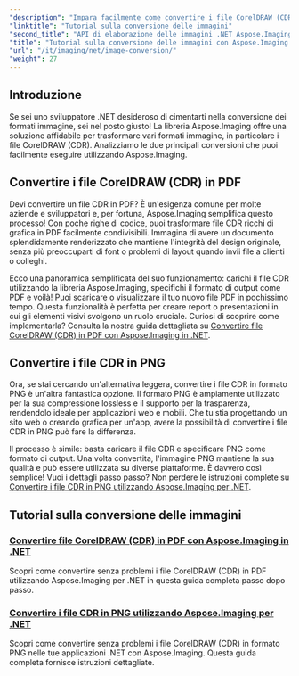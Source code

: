 ```yaml
---
"description": "Impara facilmente come convertire i file CorelDRAW (CDR) in PDF e PNG con i tutorial completi di Aspose.Imaging pensati appositamente per gli sviluppatori .NET."
"linktitle": "Tutorial sulla conversione delle immagini"
"second_title": "API di elaborazione delle immagini .NET Aspose.Imaging"
"title": "Tutorial sulla conversione delle immagini con Aspose.Imaging per .NET"
"url": "/it/imaging/net/image-conversion/"
"weight": 27
---
```


## Introduzione

Se sei uno sviluppatore .NET desideroso di cimentarti nella conversione dei formati immagine, sei nel posto giusto! La libreria Aspose.Imaging offre una soluzione affidabile per trasformare vari formati immagine, in particolare i file CorelDRAW (CDR). Analizziamo le due principali conversioni che puoi facilmente eseguire utilizzando Aspose.Imaging.

## Convertire i file CorelDRAW (CDR) in PDF

Devi convertire un file CDR in PDF? È un'esigenza comune per molte aziende e sviluppatori e, per fortuna, Aspose.Imaging semplifica questo processo! Con poche righe di codice, puoi trasformare file CDR ricchi di grafica in PDF facilmente condivisibili. Immagina di avere un documento splendidamente renderizzato che mantiene l'integrità del design originale, senza più preoccuparti di font o problemi di layout quando invii file a clienti o colleghi. 

Ecco una panoramica semplificata del suo funzionamento: carichi il file CDR utilizzando la libreria Aspose.Imaging, specifichi il formato di output come PDF e voilà! Puoi scaricare o visualizzare il tuo nuovo file PDF in pochissimo tempo. Questa funzionalità è perfetta per creare report o presentazioni in cui gli elementi visivi svolgono un ruolo cruciale. Curiosi di scoprire come implementarla? Consulta la nostra guida dettagliata su [Convertire file CorelDRAW (CDR) in PDF con Aspose.Imaging in .NET](./convert-cdr-files-to-pdf/).

## Convertire i file CDR in PNG

Ora, se stai cercando un'alternativa leggera, convertire i file CDR in formato PNG è un'altra fantastica opzione. Il formato PNG è ampiamente utilizzato per la sua compressione lossless e il supporto per la trasparenza, rendendolo ideale per applicazioni web e mobili. Che tu stia progettando un sito web o creando grafica per un'app, avere la possibilità di convertire i file CDR in PNG può fare la differenza.

Il processo è simile: basta caricare il file CDR e specificare PNG come formato di output. Una volta convertita, l'immagine PNG mantiene la sua qualità e può essere utilizzata su diverse piattaforme. È davvero così semplice! Vuoi i dettagli passo passo? Non perdere le istruzioni complete su [Convertire i file CDR in PNG utilizzando Aspose.Imaging per .NET](./convert-cdr-files-to-png/).

## Tutorial sulla conversione delle immagini
### [Convertire file CorelDRAW (CDR) in PDF con Aspose.Imaging in .NET](./convert-cdr-files-to-pdf/)
Scopri come convertire senza problemi i file CorelDRAW (CDR) in PDF utilizzando Aspose.Imaging per .NET in questa guida completa passo dopo passo.
### [Convertire i file CDR in PNG utilizzando Aspose.Imaging per .NET](./convert-cdr-files-to-png/)
Scopri come convertire senza problemi i file CorelDRAW (CDR) in formato PNG nelle tue applicazioni .NET con Aspose.Imaging. Questa guida completa fornisce istruzioni dettagliate.